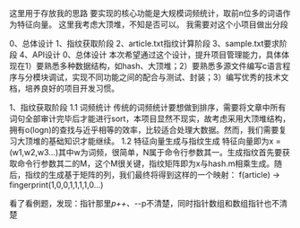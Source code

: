 这里用于存放我的思路
要实现的核心功能是大规模词频统计，取前n位多的词语作为特征向量。
这里我考虑大顶堆，不知是否可以。
我需要对这个小项目做出分段

0、总体设计
1、指纹获取阶段
2、article.txt指纹计算阶段
3、sample.txt要求阶段
4、API设计
0、总体设计
    本次希望通过这个设计，提升项目管理能力，具体体现在1）要熟悉多种数据结构，如hash、大顶堆；2）要熟悉多源文件编写c语言程序与分模块调试，实现不同功能之间的配合与测试、封装；3）编写优秀的技术文档，培养良好的项目开发习惯。

1、指纹获取阶段
    1.1 词频统计
        传统的词频统计要想做到排序，需要将文章中所有词句全部审计完毕后才能进行sort，本项目显然不现实，故考虑采用大顶堆结构，拥有o(logn)的查找与近乎相等的效率，比较适合处理大数据。然而，我们需要复习大顶堆的基础知识才能继续。
    1.2 特征向量生成与指纹生成
        特征向量即为x = (w1,w2,w3...)其中w为词频，很简单，N属于命令行参数其一。生成指纹首先要获取命令行参数其二的M，这个M很关键，指纹矩阵即为x与hash.m相乘生成。随后，指纹的生成基于矩阵的列，我们最终将得到这样的一个映射：
            f(article) -> fingerprint(1,0,0,1,1,1,1,0...)

看了看例题，发现：指针那里*p++、*--p不清楚，同时指针数组和数组指针也不清楚